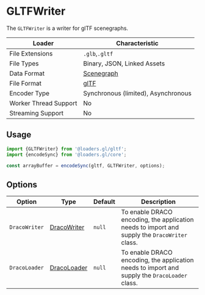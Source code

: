 # GLTFWriter

The `GLTFWriter` is a writer for glTF scenegraphs.

| Loader                | Characteristic                                                             |
| --------------------- | -------------------------------------------------------------------------- |
| File Extensions       | `.glb`,`.gltf`                                                             |
| File Types            | Binary, JSON, Linked Assets                                                |
| Data Format           | [Scenegraph](/docs/specifications/category-scenegraph)                     |
| File Format           | [glTF](https://github.com/KhronosGroup/glTF/tree/master/specification/2.0) |
| Encoder Type          | Synchronous (limited), Asynchronous                                        |
| Worker Thread Support | No                                                                         |
| Streaming Support     | No                                                                         |

## Usage

```js
import {GLTFWriter} from '@loaders.gl/gltf';
import {encodeSync} from '@loaders.gl/core';

const arrayBuffer = encodeSync(gltf, GLTFWriter, options);
```

## Options

| Option        | Type                                                  | Default | Description                                                                                   |
| ------------- | ----------------------------------------------------- | ------- | --------------------------------------------------------------------------------------------- |
| `DracoWriter` | [DracoWriter](/docs/api-reference/draco/draco-writer) | `null`  | To enable DRACO encoding, the application needs to import and supply the `DracoWriter` class. |
| `DracoLoader` | [DracoLoader](/docs/api-reference/draco/draco-loader) | `null`  | To enable DRACO encoding, the application needs to import and supply the `DracoLoader` class. |
